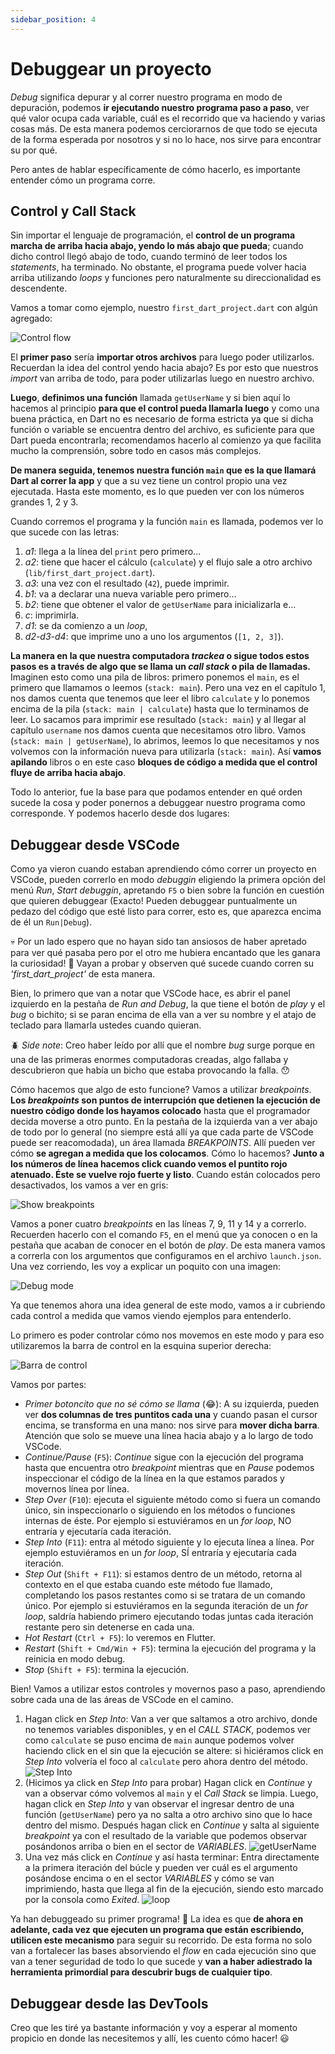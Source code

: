```yaml
---
sidebar_position: 4
---
```


# Debuggear un proyecto

_Debug_ significa depurar y al correr nuestro programa en modo de depuración, podemos __ir ejecutando nuestro programa paso a paso__, ver qué valor ocupa cada variable, cuál es el recorrido que va haciendo y varias cosas más. De esta manera podemos cerciorarnos de que todo se ejecuta de la forma esperada por nosotros y si no lo hace, nos sirve para encontrar su por qué.

Pero antes de hablar específicamente de cómo hacerlo, es importante entender cómo un programa corre.

## Control y Call Stack

Sin importar el lenguaje de programación, el __control de un programa marcha de arriba hacia abajo, yendo lo más abajo que pueda__; cuando dicho control llegó abajo de todo, cuando terminó de leer todos los _statements_, ha terminado. No obstante, el programa puede volver hacia arriba utilizando _loops_ y funciones pero naturalmente su direccionalidad es descendente.

Vamos a tomar como ejemplo, nuestro `first_dart_project.dart` con algún agregado:

![Control flow](4.1_control_flow.png)

El __primer paso__ sería __importar otros archivos__ para luego poder utilizarlos. Recuerdan la idea del control yendo hacia abajo? Es por esto que nuestros _import_ van arriba de todo, para poder utilizarlas luego en nuestro archivo.

__Luego__, __definimos una función__ llamada `getUserName` y si bien aquí lo hacemos al principio __para que el control pueda llamarla luego__ y como una buena práctica, en Dart no es necesario de forma estricta ya que si dicha función o variable se encuentra dentro del archivo, es suficiente para que Dart pueda encontrarla; recomendamos hacerlo al comienzo ya que facilita mucho la comprensión, sobre todo en casos más complejos.

__De manera seguida, tenemos nuestra función `main` que es la que llamará Dart al correr la app__ y que a su vez tiene un control propio una vez ejecutada. Hasta este momento, es lo que pueden ver con los números grandes 1, 2 y 3.

Cuando corremos el programa y la función `main` es llamada, podemos ver lo que sucede con las letras:

1. _a1_: llega a la línea del `print` pero primero...
2. _a2_: tiene que hacer el cálculo (`calculate`) y el flujo sale a otro archivo (`lib/first_dart_project.dart`).
3. _a3_: una vez con el resultado (`42`), puede imprimir.
4. _b1_: va a declarar una nueva variable pero primero...
5. _b2_: tiene que obtener el valor de `getUserName` para inicializarla e...
6. _c_: imprimirla.
7. _d1_: se da comienzo a un _loop_,
8. _d2-d3-d4_: que imprime uno a uno los argumentos (`[1, 2, 3]`).

__La manera en la que nuestra computadora _trackea_ o sigue todos estos pasos es a través de algo que se llama un _call stack_ o pila de llamadas.__ Imaginen esto como una pila de libros: primero ponemos el `main`, es el primero que llamamos o leemos (`stack: main`). Pero una vez en el capítulo 1, nos damos cuenta que tenemos que leer el libro `calculate` y lo ponemos encima de la pila (`stack: main | calculate`) hasta que lo terminamos de leer. Lo sacamos para imprimir ese resultado (`stack: main`) y al llegar al capítulo `username` nos damos cuenta que necesitamos otro libro. Vamos (`stack: main | getUserName`), lo abrimos, leemos lo que necesitamos y nos volvemos con la información nueva para utilizarla (`stack: main`). Así __vamos apilando__ libros o en este caso __bloques de código a medida que el control fluye de arriba hacia abajo__.

Todo lo anterior, fue la base para que podamos entender en qué orden sucede la cosa y poder ponernos a debuggear nuestro programa como corresponde. Y podemos hacerlo desde dos lugares:

## Debuggear desde VSCode

Como ya vieron cuando estaban aprendiendo cómo correr un proyecto en VSCode, pueden correrlo en modo _debuggin_ eligiendo la primera opción del menú _Run_, _Start debuggin_, apretando `F5` o bien sobre la función en cuestión que quieren debuggear (Exacto! Pueden debuggear puntualmente un pedazo del código que esté listo para correr, esto es, que aparezca encima de él un `Run|Debug`).

💀 Por un lado espero que no hayan sido tan ansiosos de haber apretado para ver qué pasaba pero por el otro me hubiera encantado que les ganara la curiosidad! 🤣 Vayan a probar y observen qué sucede cuando corren su _'first_dart_project'_ de esta manera.

Bien, lo primero que van a notar que VSCode hace, es abrir el panel izquierdo en la pestaña de _Run and Debug_, la que tiene el botón de _play_ y el _bug_ o bichito; si se paran encima de ella van a ver su nombre y el atajo de teclado para llamarla ustedes cuando quieran.

🪲 _Side note_: Creo haber leído por allí que el nombre _bug_ surge porque en una de las primeras enormes computadoras creadas, algo fallaba y descubrieron que había un bicho que estaba provocando la falla. 😯

Cómo hacemos que algo de esto funcione? Vamos a utilizar _breakpoints_. __Los _breakpoints_ son puntos de interrupción que detienen la ejecución de nuestro código donde los hayamos colocado__ hasta que el programador decida moverse a otro punto. En la pestaña de la izquierda van a ver abajo de todo por lo general (no siempre está allí ya que cada parte de VSCode puede ser reacomodada), un área llamada _BREAKPOINTS_. Allí pueden ver cómo __se agregan a medida que los colocamos__. Cómo lo hacemos? __Junto a los números de línea hacemos click cuando vemos el puntito rojo atenuado. Éste se vuelve rojo fuerte y listo__. Cuando están colocados pero desactivados, los vamos a ver en gris:

![Show breakpoints](4.2_show_breakpoints.gif)

Vamos a poner cuatro _breakpoints_ en las líneas 7, 9, 11 y 14 y a correrlo. Recuerden hacerlo con el comando `F5`, en el menú que ya conocen o en la pestaña que acaban de conocer en el botón de _play_. De esta manera vamos a correrla con los argumentos que configuramos en el archivo `launch.json`. Una vez corriendo, les voy a explicar un poquito con una imagen:

![Debug mode](4.3_debug_mode.png)

Ya que tenemos ahora una idea general de este modo, vamos a ir cubriendo cada control a medida que vamos viendo ejemplos para entenderlo.

Lo primero es poder controlar cómo nos movemos en este modo y para eso utilizaremos la barra de control en la esquina superior derecha:

![Barra de control](4.4_barra_de_control.png)

Vamos por partes:

- _Primer botoncito que no sé cómo se llama_ (😂): A su izquierda, pueden ver __dos columnas de tres puntitos cada una__ y cuando pasan el cursor encima, se transforma en una mano: nos sirve para __mover dicha barra__. Atención que solo se mueve una línea hacia abajo y a lo largo de todo VSCode.
- _Continue/Pause_ (`F5`): _Continue_ sigue con la ejecución del programa hasta que encuentra otro _breakpoint_ mientras que en _Pause_ podemos inspeccionar el código de la línea en la que estamos parados y movernos línea por línea.
- _Step Over_ (`F10`): ejecuta el siguiente método como si fuera un comando único, sin inspeccionarlo o siguiendo en los métodos o funciones internas de éste. Por ejemplo si estuviéramos en un _for loop_, NO entraría y ejecutaría cada iteración.
- _Step Into_ (`F11`): entra al método siguiente y lo ejecuta línea a línea. Por ejemplo estuviéramos en un _for loop_, SÍ entraría y ejecutaría cada iteración.
- _Step Out_ (`Shift + F11`): si estamos dentro de un método, retorna al contexto en el que estaba cuando este método fue llamado, completando los pasos restantes como si se tratara de un comando único. Por ejemplo si estuviéramos en la segunda iteración de un _for loop_, saldría habiendo primero ejecutando todas juntas cada iteración restante pero sin detenerse en cada una.
- _Hot Restart_ (`Ctrl + F5`): lo veremos en Flutter.
- _Restart_ (`Shift + Cmd/Win + F5`): termina la ejecución del programa y la reinicia en modo debug.
- _Stop_ (`Shift + F5`): termina la ejecución.

Bien! Vamos a utilizar estos controles y movernos paso a paso, aprendiendo sobre cada una de las áreas de VSCode en el camino.

1. Hagan click en _Step Into_: Van a ver que saltamos a otro archivo, donde no tenemos variables disponibles, y en el _CALL STACK_, podemos ver como `calculate` se puso encima de `main` aunque podemos volver haciendo click en el sin que la ejecución se altere: si hiciéramos click en _Step Into_ volvería el foco al `calculate` pero ahora dentro del método.
![Step Into](4.5_step_into.gif)
2. (Hicimos ya click en _Step Into_ para probar) Hagan click en _Continue_ y van a observar cómo volvemos al `main` y el _Call Stack_ se limpia. Luego, hagan click en _Step Into_ y van observar el ingresar dentro de una función (`getUserName`) pero ya no salta a otro archivo sino que lo hace dentro del mismo. Después hagan click en _Continue_ y salta al siguiente _breakpoint_ ya con el resultado de la variable que podemos observar posándonos arriba o bien en el sector de _VARIABLES_.
![getUserName](4.6_get_user_name.gif)
3. Una vez más click en _Continue_ y así hasta terminar: Entra directamente a la primera iteración del búcle y pueden ver cuál es el argumento posándose encima o en el sector _VARIABLES_ y cómo se van imprimiendo, hasta que llega al fin de la ejecución, siendo esto marcado por la consola como _Exited_.
![loop](4.7_loop.gif)

Ya han debuggeado su primer programa! 👏 La idea es que __de ahora en adelante, cada vez que ejecuten un programa que están escribiendo, utilicen este mecanismo__ para seguir su recorrido. De esta forma no solo van a fortalecer las bases absorviendo el _flow_ en cada ejecución sino que van a tener seguridad de todo lo que sucede y __van a haber adiestrado la herramienta primordial para descubrir bugs de cualquier tipo__.

## Debuggear desde las DevTools

Creo que les tiré ya bastante información y voy a esperar al momento propicio en donde las necesitemos y allí, les cuento cómo hacer! 😃
